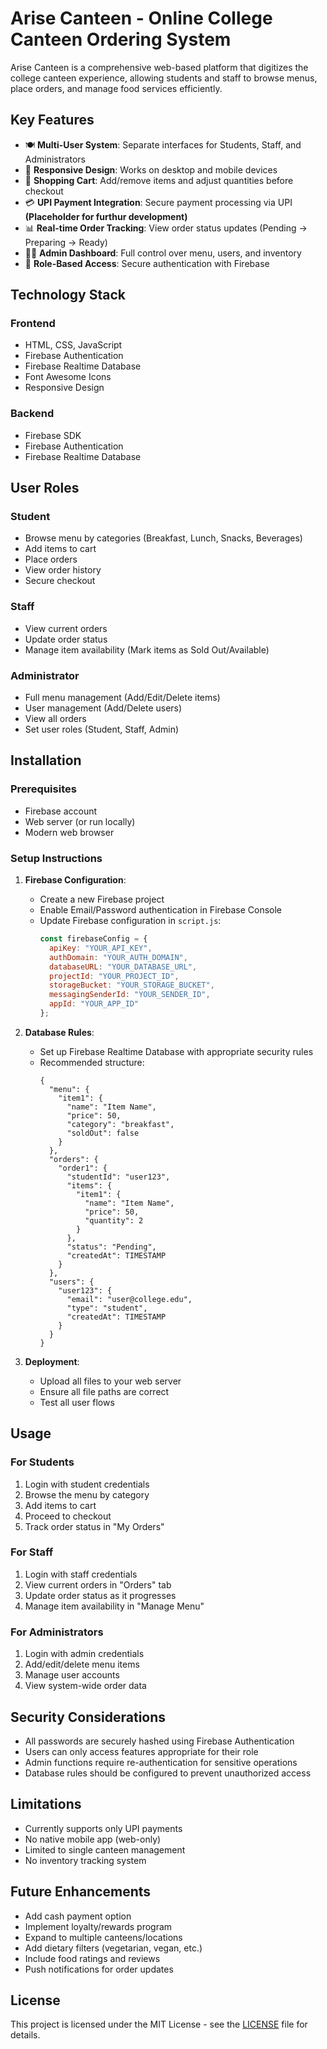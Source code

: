 # Arise Canteen - Online College Canteen Ordering System

Arise Canteen is a comprehensive web-based platform that digitizes the college canteen experience, allowing students and staff to browse menus, place orders, and manage food services efficiently.

## Key Features

- 🍽️ **Multi-User System**: Separate interfaces for Students, Staff, and Administrators
- 📱 **Responsive Design**: Works on desktop and mobile devices
- 🛒 **Shopping Cart**: Add/remove items and adjust quantities before checkout
- 💳 **UPI Payment Integration**: Secure payment processing via UPI **(Placeholder for furthur development)**
- 📊 **Real-time Order Tracking**: View order status updates (Pending → Preparing → Ready)
- 👨‍💼 **Admin Dashboard**: Full control over menu, users, and inventory
- 🔐 **Role-Based Access**: Secure authentication with Firebase

## Technology Stack

### Frontend
- HTML, CSS, JavaScript
- Firebase Authentication
- Firebase Realtime Database
- Font Awesome Icons
- Responsive Design

### Backend
- Firebase SDK
- Firebase Authentication
- Firebase Realtime Database

## User Roles

### Student
- Browse menu by categories (Breakfast, Lunch, Snacks, Beverages)
- Add items to cart
- Place orders
- View order history
- Secure checkout

### Staff
- View current orders
- Update order status
- Manage item availability (Mark items as Sold Out/Available)

### Administrator
- Full menu management (Add/Edit/Delete items)
- User management (Add/Delete users)
- View all orders
- Set user roles (Student, Staff, Admin)

## Installation

### Prerequisites
- Firebase account
- Web server (or run locally)
- Modern web browser

### Setup Instructions

1. **Firebase Configuration**:
   - Create a new Firebase project
   - Enable Email/Password authentication in Firebase Console
   - Update Firebase configuration in `script.js`:
     ```javascript
     const firebaseConfig = {
       apiKey: "YOUR_API_KEY",
       authDomain: "YOUR_AUTH_DOMAIN",
       databaseURL: "YOUR_DATABASE_URL",
       projectId: "YOUR_PROJECT_ID",
       storageBucket: "YOUR_STORAGE_BUCKET",
       messagingSenderId: "YOUR_SENDER_ID",
       appId: "YOUR_APP_ID"
     };
     ```

2. **Database Rules**:
   - Set up Firebase Realtime Database with appropriate security rules
   - Recommended structure:
     ```
     {
       "menu": {
         "item1": {
           "name": "Item Name",
           "price": 50,
           "category": "breakfast",
           "soldOut": false
         }
       },
       "orders": {
         "order1": {
           "studentId": "user123",
           "items": {
             "item1": {
               "name": "Item Name",
               "price": 50,
               "quantity": 2
             }
           },
           "status": "Pending",
           "createdAt": TIMESTAMP
         }
       },
       "users": {
         "user123": {
           "email": "user@college.edu",
           "type": "student",
           "createdAt": TIMESTAMP
         }
       }
     }
     ```

3. **Deployment**:
   - Upload all files to your web server
   - Ensure all file paths are correct
   - Test all user flows

## Usage

### For Students
1. Login with student credentials
2. Browse the menu by category
3. Add items to cart
4. Proceed to checkout
5. Track order status in "My Orders"

### For Staff
1. Login with staff credentials
2. View current orders in "Orders" tab
3. Update order status as it progresses
4. Manage item availability in "Manage Menu"

### For Administrators
1. Login with admin credentials
2. Add/edit/delete menu items
3. Manage user accounts
4. View system-wide order data


## Security Considerations

- All passwords are securely hashed using Firebase Authentication
- Users can only access features appropriate for their role
- Admin functions require re-authentication for sensitive operations
- Database rules should be configured to prevent unauthorized access

## Limitations

- Currently supports only UPI payments
- No native mobile app (web-only)
- Limited to single canteen management
- No inventory tracking system

## Future Enhancements

- Add cash payment option
- Implement loyalty/rewards program
- Expand to multiple canteens/locations
- Add dietary filters (vegetarian, vegan, etc.)
- Include food ratings and reviews
- Push notifications for order updates

## License

This project is licensed under the MIT License - see the [LICENSE](LICENSE) file for details.
